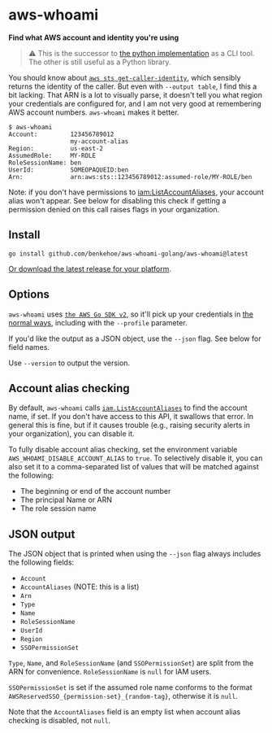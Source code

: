 # aws-whoami
**Find what AWS account and identity you're using**

> :warning: This is the successor to [the python implementation](https://github.com/benkehoe/aws-whoami) as a CLI tool. The other is still useful as a Python library.

You should know about [`aws sts get-caller-identity`](https://docs.aws.amazon.com/cli/latest/reference/sts/get-caller-identity.html),
which sensibly returns the identity of the caller. But even with `--output table`, I find this a bit lacking.
That ARN is a lot to visually parse, it doesn't tell you what region your credentials are configured for,
and I am not very good at remembering AWS account numbers. `aws-whoami` makes it better.

```
$ aws-whoami
Account:         123456789012
                 my-account-alias
Region:          us-east-2
AssumedRole:     MY-ROLE
RoleSessionName: ben
UserId:          SOMEOPAQUEID:ben
Arn:             arn:aws:sts::123456789012:assumed-role/MY-ROLE/ben
```

Note: if you don't have permissions to [iam:ListAccountAliases](https://docs.aws.amazon.com/IAM/latest/APIReference/API_ListAccountAliases.html),
your account alias won't appear. See below for disabling this check if getting a permission denied on this call raises flags in your organization.

## Install

```
go install github.com/benkehoe/aws-whoami-golang/aws-whoami@latest
```

[Or download the latest release for your platform](https://github.com/benkehoe/aws-whoami-golang/releases/latest).


## Options

`aws-whoami` uses [`the AWS Go SDK v2`](https://aws.amazon.com/sdk-for-go/), so it'll pick up your credentials in [the normal ways](https://docs.aws.amazon.com/cli/latest/userguide/cli-chap-configure.html#config-settings-and-precedence),
including with the `--profile` parameter.

If you'd like the output as a JSON object, use the `--json` flag.
See below for field names.

Use `--version` to output the version.

## Account alias checking

By default, `aws-whoami` calls [`iam.ListAccountAliases`](https://docs.aws.amazon.com/IAM/latest/APIReference/API_ListAccountAliases.html) to find the account name, if set.
If you don't have access to this API, it swallows that error.
In general this is fine, but if it causes trouble (e.g., raising security alerts in your organization), you can disable it.

To fully disable account alias checking, set the environment variable `AWS_WHOAMI_DISABLE_ACCOUNT_ALIAS` to `true`.
To selectively disable it, you can also set it to a comma-separated list of values that will be matched against the following:
* The beginning or end of the account number
* The principal Name or ARN
* The role session name

## JSON output

The JSON object that is printed when using the `--json` flag always includes the following fields:
* `Account`
* `AccountAliases` (NOTE: this is a list)
* `Arn`
* `Type`
* `Name`
* `RoleSessionName`
* `UserId`
* `Region`
* `SSOPermissionSet`

`Type`, `Name`, and `RoleSessionName` (and `SSOPermissionSet`) are split from the ARN for convenience.
`RoleSessionName` is `null` for IAM users.

`SSOPermissionSet` is set if the assumed role name conforms to the format `AWSReservedSSO_{permission-set}_{random-tag}`, otherwise it is `null`.

Note that the `AccountAliases` field is an empty list when account alias checking is disabled, not `null`.
